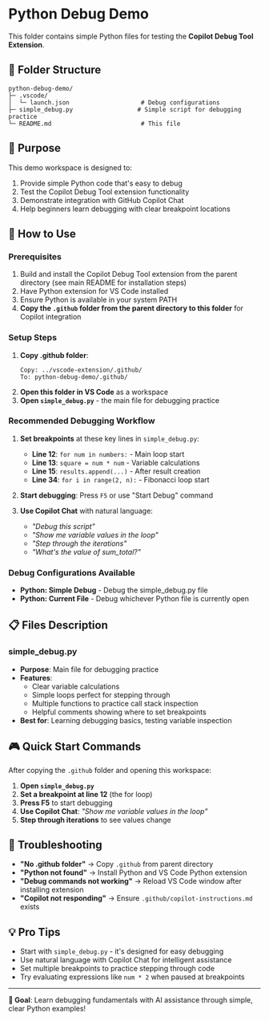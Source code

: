 # Python Debug Demo

This folder contains simple Python files for testing the **Copilot Debug Tool Extension**.

## 📁 Folder Structure

```
python-debug-demo/
├─ .vscode/
│  └─ launch.json                    # Debug configurations
├─ simple_debug.py                  # Simple script for debugging practice
└─ README.md                         # This file
```

## 🎯 Purpose

This demo workspace is designed to:
1. Provide simple Python code that's easy to debug
2. Test the Copilot Debug Tool extension functionality  
3. Demonstrate integration with GitHub Copilot Chat
4. Help beginners learn debugging with clear breakpoint locations

## 🚀 How to Use

### Prerequisites
1. Build and install the Copilot Debug Tool extension from the parent directory (see main README for installation steps)
2. Have Python extension for VS Code installed
3. Ensure Python is available in your system PATH
4. **Copy the `.github` folder from the parent directory to this folder** for Copilot integration

### Setup Steps
1. **Copy .github folder**: 
   ```
   Copy: ../vscode-extension/.github/ 
   To: python-debug-demo/.github/
   ```
2. **Open this folder in VS Code** as a workspace
3. **Open `simple_debug.py`** - the main file for debugging practice

### Recommended Debugging Workflow

1. **Set breakpoints** at these key lines in `simple_debug.py`:
   - **Line 12**: `for num in numbers:` - Main loop start
   - **Line 13**: `square = num * num` - Variable calculations  
   - **Line 15**: `results.append(...)` - After result creation
   - **Line 34**: `for i in range(2, n):` - Fibonacci loop start

2. **Start debugging**: Press `F5` or use "Start Debug" command

3. **Use Copilot Chat** with natural language:
   - *"Debug this script"*
   - *"Show me variable values in the loop"*  
   - *"Step through the iterations"*
   - *"What's the value of sum_total?"*

### Debug Configurations Available

- **Python: Simple Debug** - Debug the simple_debug.py file
- **Python: Current File** - Debug whichever Python file is currently open

## 📋 Files Description

### simple_debug.py
- **Purpose**: Main file for debugging practice
- **Features**: 
  - Clear variable calculations
  - Simple loops perfect for stepping through
  - Multiple functions to practice call stack inspection
  - Helpful comments showing where to set breakpoints
- **Best for**: Learning debugging basics, testing variable inspection
## 🎮 Quick Start Commands

After copying the `.github` folder and opening this workspace:

1. **Open `simple_debug.py`**
2. **Set a breakpoint at line 12** (the for loop)
3. **Press F5** to start debugging
4. **Use Copilot Chat**: *"Show me variable values in the loop"*
5. **Step through iterations** to see values change

## 🔧 Troubleshooting

- **"No .github folder"** → Copy `.github` from parent directory
- **"Python not found"** → Install Python and VS Code Python extension
- **"Debug commands not working"** → Reload VS Code window after installing extension
- **"Copilot not responding"** → Ensure `.github/copilot-instructions.md` exists

## 💡 Pro Tips

- Start with `simple_debug.py` - it's designed for easy debugging
- Use natural language with Copilot Chat for intelligent assistance  
- Set multiple breakpoints to practice stepping through code
- Try evaluating expressions like `num * 2` when paused at breakpoints

---
**🎯 Goal**: Learn debugging fundamentals with AI assistance through simple, clear Python examples!
